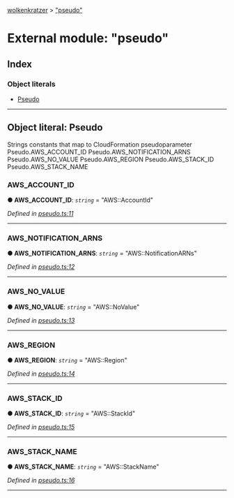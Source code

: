 [wolkenkratzer](../README.md) > ["pseudo"](../modules/_pseudo_.md)



# External module: "pseudo"

## Index

### Object literals

* [Pseudo](_pseudo_.md#pseudo)



---
<a id="pseudo"></a>

## Object literal: Pseudo


Strings constants that map to CloudFormation pseudoparameter Pseudo.AWS_ACCOUNT_ID Pseudo.AWS_NOTIFICATION_ARNS Pseudo.AWS_NO_VALUE Pseudo.AWS_REGION Pseudo.AWS_STACK_ID Pseudo.AWS_STACK_NAME


<a id="pseudo.aws_account_id"></a>

###  AWS_ACCOUNT_ID

**●  AWS_ACCOUNT_ID**:  *`string`*  = "AWS::AccountId"

*Defined in [pseudo.ts:11](https://github.com/arminhammer/wolkenkratzer/blob/8ba2fdf/src/pseudo.ts#L11)*





___
<a id="pseudo.aws_notification_arns"></a>

###  AWS_NOTIFICATION_ARNS

**●  AWS_NOTIFICATION_ARNS**:  *`string`*  = "AWS::NotificationARNs"

*Defined in [pseudo.ts:12](https://github.com/arminhammer/wolkenkratzer/blob/8ba2fdf/src/pseudo.ts#L12)*





___
<a id="pseudo.aws_no_value"></a>

###  AWS_NO_VALUE

**●  AWS_NO_VALUE**:  *`string`*  = "AWS::NoValue"

*Defined in [pseudo.ts:13](https://github.com/arminhammer/wolkenkratzer/blob/8ba2fdf/src/pseudo.ts#L13)*





___
<a id="pseudo.aws_region"></a>

###  AWS_REGION

**●  AWS_REGION**:  *`string`*  = "AWS::Region"

*Defined in [pseudo.ts:14](https://github.com/arminhammer/wolkenkratzer/blob/8ba2fdf/src/pseudo.ts#L14)*





___
<a id="pseudo.aws_stack_id"></a>

###  AWS_STACK_ID

**●  AWS_STACK_ID**:  *`string`*  = "AWS::StackId"

*Defined in [pseudo.ts:15](https://github.com/arminhammer/wolkenkratzer/blob/8ba2fdf/src/pseudo.ts#L15)*





___
<a id="pseudo.aws_stack_name"></a>

###  AWS_STACK_NAME

**●  AWS_STACK_NAME**:  *`string`*  = "AWS::StackName"

*Defined in [pseudo.ts:16](https://github.com/arminhammer/wolkenkratzer/blob/8ba2fdf/src/pseudo.ts#L16)*





___



